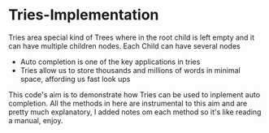 # Tries-Implementation
Tries area special kind of Trees where in the root child is left empty and it can have multiple children nodes. Each Child can have several nodes 
- Auto completion is one of the key applications in tries 
- Tries allow us to store thousands and millions of words in minimal space, affording us fast look ups 

This code's aim is to demonstrate how Tries can be used to inplement auto completion. 
All the methods in here are instrumental to this aim and are pretty much explanatory, I added notes om each method so it's like reading a manual, enjoy. 
